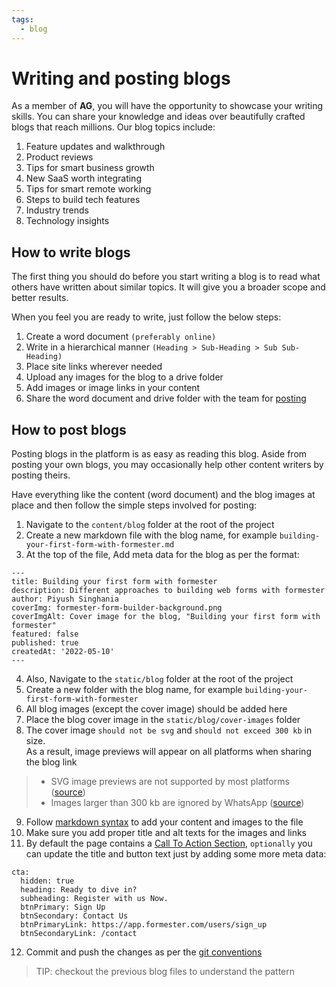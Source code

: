 ```yaml
---
tags:
  - blog
---
```


# Writing and posting blogs

As a member of **AG**, you will have the opportunity to showcase your writing skills. You can share your knowledge and ideas over beautifully crafted blogs that reach millions. Our blog topics include:

1. Feature updates and walkthrough
1. Product reviews
1. Tips for smart business growth
1. New SaaS worth integrating
1. Tips for smart remote working
1. Steps to build tech features
1. Industry trends
1. Technology insights

## How to write blogs

The first thing you should do before you start writing a blog is to read what others have written about similar topics. It will give you a broader scope and better results.

When you feel you are ready to write, just follow the below steps:

1. Create a word document `(preferably online)`
1. Write in a hierarchical manner `(Heading > Sub-Heading > Sub Sub-Heading)`
1. Place site links wherever needed
1. Upload any images for the blog to a drive folder
1. Add images or image links in your content
1. Share the word document and drive folder with the team for [posting](#how-to-post-blogs)

## How to post blogs

Posting blogs in the platform is as easy as reading this blog. Aside from posting your own blogs, you may occasionally help other content writers by posting theirs.

Have everything like the content (word document) and the blog images at place and then follow the simple steps involved for posting:

1. Navigate to the `content/blog` folder at the root of the project
2. Create a new markdown file with the blog name, for example `building-your-first-form-with-formester.md`
3. At the top of the file, Add meta data for the blog as per the format:

```
---
title: Building your first form with formester
description: Different approaches to building web forms with formester
author: Piyush Singhania
coverImg: formester-form-builder-background.png
coverImgAlt: Cover image for the blog, "Building your first form with formester"
featured: false
published: true
createdAt: '2022-05-10'
---
```

4. Also, Navigate to the `static/blog` folder at the root of the project
5. Create a new folder with the blog name, for example `building-your-first-form-with-formester`
6. All blog images (except the cover image) should be added here
7. Place the blog cover image in the `static/blog/cover-images` folder
8. The cover image `should not be svg` and `should not exceed 300 kb` in size. <br>
As a result, image previews will appear on all platforms when sharing the blog link
> - SVG image previews are not supported by most platforms ([source](https://stackoverflow.com/questions/21636503/use-svg-as-ogimage))
> - Images larger than 300 kb are ignored by WhatsApp ([source](https://help.branch.io/faq/docs/why-are-some-quick-link-thumbnails-not-shown-in-whatsapp))
9. Follow [markdown syntax](https://www.markdownguide.org/basic-syntax/ "Basic Markdown Syntax") to add your content and images to the file
10. Make sure you add proper title and alt texts for the images and links
11. By default the page contains a [Call To Action Section](https://formester.com/blog/best-online-form-builders#:~:text=online%20form%20builders.-,Ready%20to%20dive%20in%3F,-Register%20with%20us), `optionally` you can update the title and button text just by adding some more meta data:

```
cta:
  hidden: true
  heading: Ready to dive in?
  subheading: Register with us Now.
  btnPrimary: Sign Up
  btnSecondary: Contact Us
  btnPrimaryLink: https://app.formester.com/users/sign_up
  btnSecondaryLink: /contact
```

12. Commit and push the changes as per the [git conventions](./the-git-flow.md)

> TIP: checkout the previous blog files to understand the pattern